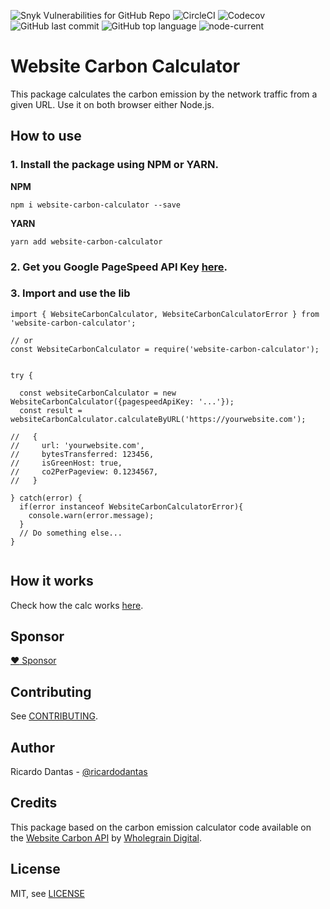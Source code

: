 ![Snyk Vulnerabilities for GitHub Repo](https://img.shields.io/snyk/vulnerabilities/github/ricardodantas/website-carbon-calculator) ![CircleCI](https://img.shields.io/circleci/build/gh/ricardodantas/website-carbon-calculator) ![Codecov](https://img.shields.io/codecov/c/github/ricardodantas/website-carbon-calculator) ![GitHub last commit](https://img.shields.io/github/last-commit/ricardodantas/website-carbon-calculator) ![GitHub top language](https://img.shields.io/github/languages/top/ricardodantas/website-carbon-calculator) ![node-current](https://img.shields.io/node/v/website-carbon-calculator)

# Website Carbon Calculator

This package calculates the carbon emission by the network traffic from a given URL. Use it on both browser either Node.js.

## How to use

### 1. Install the package using NPM or YARN.

**NPM**

```
npm i website-carbon-calculator --save

```

**YARN**

```
yarn add website-carbon-calculator
```

### 2. Get you Google PageSpeed API Key [here](https://developers.google.com/speed/docs/insights/v5/get-started#APIKey).

### 3. Import and use the lib

```
import { WebsiteCarbonCalculator, WebsiteCarbonCalculatorError } from 'website-carbon-calculator';

// or
const WebsiteCarbonCalculator = require('website-carbon-calculator');


try {

  const websiteCarbonCalculator = new WebsiteCarbonCalculator({pagespeedApiKey: '...'});
  const result = websiteCarbonCalculator.calculateByURL('https://yourwebsite.com');

//   {
//     url: 'yourwebsite.com',
//     bytesTransferred: 123456,
//     isGreenHost: true,
//     co2PerPageview: 0.1234567,
//   }

} catch(error) {
  if(error instanceof WebsiteCarbonCalculatorError){
    console.warn(error.message);
  }
  // Do something else...
}


```

## How it works

Check how the calc works [here](https://www.websitecarbon.com/how-does-it-work/).

## Sponsor

[:heart: Sponsor](https://github.com/sponsors/ricardodantas)

## Contributing

See [CONTRIBUTING](CONTRIBUTING.md).

## Author

Ricardo Dantas - [@ricardodantas](https://twitter.com/ricardodantas)

## Credits

This package based on the carbon emission calculator code available on the [Website Carbon API](https://gitlab.com/wholegrain/carbon-api-2-0/-/tree/master/) by [Wholegrain Digital](https://www.wholegraindigital.com/).

## License

MIT, see [LICENSE](LICENSE)
